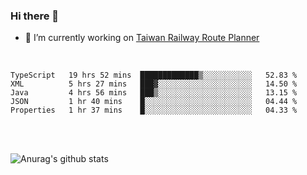 ### Hi there 👋

- 🔭 I’m currently working on [Taiwan Railway Route Planner](https://github.com/Taiwan-Railway-Route-Planner)

<br/>

<!--START_SECTION:waka-->
```text
TypeScript   19 hrs 52 mins  █████████████▒░░░░░░░░░░░   52.83 % 
XML          5 hrs 27 mins   ███▓░░░░░░░░░░░░░░░░░░░░░   14.50 % 
Java         4 hrs 56 mins   ███▒░░░░░░░░░░░░░░░░░░░░░   13.15 % 
JSON         1 hr 40 mins    █░░░░░░░░░░░░░░░░░░░░░░░░   04.44 % 
Properties   1 hr 37 mins    █░░░░░░░░░░░░░░░░░░░░░░░░   04.33 % 
```
<!--END_SECTION:waka-->

<br/>
<br/>

![Anurag's github stats](https://github-readme-stats.vercel.app/api?username=DepickereSven&show_icons=true&theme=tokyonight)



<!--
**DepickereSven/DepickereSven** is a ✨ _special_ ✨ repository because its `README.md` (this file) appears on your GitHub profile.

Here are some ideas to get you started:

- 🔭 I’m currently working on ...
- 🌱 I’m currently learning ...
- 👯 I’m looking to collaborate on ...
- 🤔 I’m looking for help with ...
- 💬 Ask me about ...
- 📫 How to reach me: ...
- 😄 Pronouns: ...
- ⚡ Fun fact: ...
-->
